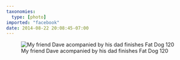 ```yaml
---
taxonomies:
  type: [photo]
imported: "facebook"
date: 2014-08-22 20:08:45-07:00
---
```

<figure>
  <img src="/media/images/photos/2014/08/fat-dog-finish.jpg" title="My friend Dave acompanied by his dad finishes Fat Dog 120"/>
  <figcaption>My friend Dave acompanied by his dad finishes Fat Dog 120</figcaption>
</figure>
